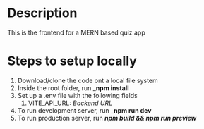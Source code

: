# Description
This is the frontend for a MERN based quiz app

#   Steps to setup locally
1. Download/clone the code ont a local file system
2. Inside the root folder, run ___npm install__
3. Set up a .env file with the following fields
   1. VITE_API_URL: _Backend URL_
4. To run development server, run ___npm run dev__
5. To run production server, run ___npm build && npm run preview___